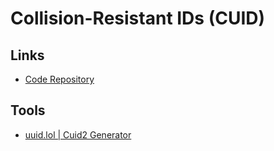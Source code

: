 # Collision-Resistant IDs (CUID)

## Links

- [Code Repository](https://github.com/paralleldrive/cuid)

## Tools

- [uuid.lol | Cuid2 Generator](https://uuid.lol/cuid2)
